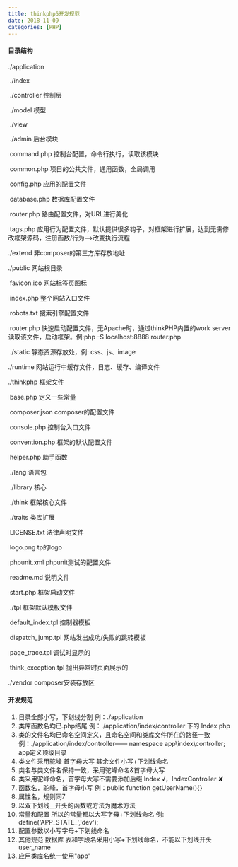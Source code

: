 ```yaml
---
title: thinkphp5开发规范
date: 2018-11-09
categories: [PHP]
---
```


#### 目录结构

./application

​	./index

​		./controller 控制层

​		./model	模型

​		./view

​	./admin 后台模块

​	command.php 控制台配置，命令行执行，读取该模块

​	common.php 项目的公共文件，通用函数，全局调用

​	config.php 应用的配置文件

​	database.php 数据库配置文件

​	router.php 路由配置文件，对URL进行美化

​	tags.php 应用行为配置文件，默认提供很多钩子，对框架进行扩展，达到无需修改框架源码，注册函数/行为——>改变执行流程

./extend 非composer的第三方库存放地址

./public 网站根目录

​	favicon.ico 网站标签页图标

​	index.php 整个网站入口文件

​	robots.txt 搜索引擎配置文件

​	router.php 快速启动配置文件，无Apache时，通过thinkPHP内置的work server读取该文件，启动框架。例:php -S localhost:8888 router.php 

​	./static 静态资源存放处，例: css、js、image

./runtime	网站运行中缓存文件，日志、缓存、编译文件

./thinkphp	框架文件

​	base.php	定义一些常量

​	composer.json	composer的配置文件

​	console.php 控制台入口文件

​	convention.php 	框架的默认配置文件

​	helper.php	助手函数

​	./lang 	语言包

​	./library	核心

​		./think	框架核心文件

​		./traits	类库扩展

​	LICENSE.txt	法律声明文件

​	logo.png	tp的logo

​	phpunit.xml	phpunit测试的配置文件

​	readme.md	说明文件

​	start.php 框架启动文件

​	./tpl	框架默认模板文件

​		default_index.tpl	控制器模板

​		dispatch_jump.tpl	网站发出成功/失败的跳转模板

​		page_trace.tpl	调试时显示的

​		think_exception.tpl	抛出异常时页面展示的

./vendor	composer安装存放区

#### 开发规范

1. 目录全部小写，下划线分割 例：./application
2. 类库函数名均已.php结尾 例：./application/index/controller 下的 Index.php
3. 类的文件名均已命名空间定义，且命名空间和类库文件所在的路径一致 例：./application/index/controller—— namespace app\index\controller; app定义顶级目录
4. 类文件采用驼峰 首字母大写 其余文件小写+下划线命名
5. 类名与类文件名保持一致，采用驼峰命名&首字母大写
6. 类采用驼峰命名，首字母大写不需要添加后缀  Index √，IndexController ✘
7. 函数名，驼峰，首字母小写 例：public function getUserName(){}
8. 属性名，规则同7
9. 以双下划线__开头的函数或方法为魔术方法
10. 常量和配置 所以的常量都以大写字母+下划线命名 例: define('APP_STATE_','dev');
11. 配置参数以小写字母+下划线命名
12. 其他规范 数据库 表和字段名采用小写+下划线命名，不能以下划线开头 user_name
13. 应用类库名统一使用"app"

